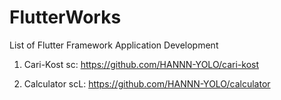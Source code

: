 # FlutterWorks
 List of Flutter Framework Application Development
1. Cari-Kost
   sc: https://github.com/HANNN-YOLO/cari-kost

2. Calculator
   scL: https://github.com/HANNN-YOLO/calculator
